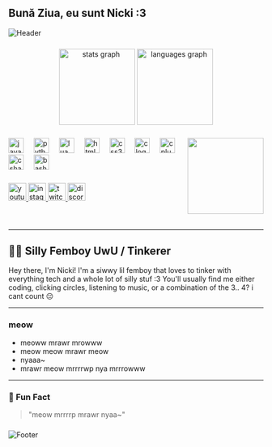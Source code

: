 <h2 align="left">Bună Ziua, eu sunt Nicki :3</h2>

![Header](https://capsule-render.vercel.app/api?type=waving&color=gradient&height=180&section=header&text=ProSureString%20-%20Nicki%20%7C%20Tinkerer&fontSize=38&fontAlignY=32)

###

<div align="center">
  <img src="https://github-readme-stats.vercel.app/api?username=prosurestring&hide_title=false&hide_rank=false&show_icons=true&include_all_commits=true&count_private=true&disable_animations=false&theme=transparent&locale=en&hide_border=false" height="150" alt="stats graph"  />
  <img src="https://github-readme-stats.vercel.app/api/top-langs?username=prosurestring&locale=en&hide_title=false&layout=compact&card_width=320&langs_count=5&theme=transparent&hide_border=false" height="150" alt="languages graph"  />
</div>

###

<img align="right" height="150" src="https://cdn.discordapp.com/avatars/678287437583351808/67fa0aef77c472d50efcee84905b0fc1.png?size=2048"  />

###

<div align="left">
  <img src="https://cdn.jsdelivr.net/gh/devicons/devicon/icons/java/java-original.svg" height="30" alt="java logo"  />
  <img width="12" />
  <img src="https://cdn.jsdelivr.net/gh/devicons/devicon/icons/python/python-original.svg" height="30" alt="python logo"  />
  <img width="12" />
  <img src="https://cdn.jsdelivr.net/gh/devicons/devicon/icons/lua/lua-original.svg" height="30" alt="lua logo"  />
  <img width="12" />
  <img src="https://cdn.jsdelivr.net/gh/devicons/devicon/icons/html5/html5-original.svg" height="30" alt="html5 logo"  />
  <img width="12" />
  <img src="https://cdn.jsdelivr.net/gh/devicons/devicon/icons/css3/css3-original.svg" height="30" alt="css3 logo"  />
  <img width="12" />
  <img src="https://cdn.jsdelivr.net/gh/devicons/devicon/icons/c/c-original.svg" height="30" alt="c logo"  />
  <img width="12" />
  <img src="https://cdn.jsdelivr.net/gh/devicons/devicon/icons/cplusplus/cplusplus-original.svg" height="30" alt="cplusplus logo"  />
  <img width="12" />
  <img src="https://cdn.jsdelivr.net/gh/devicons/devicon/icons/csharp/csharp-original.svg" height="30" alt="csharp logo"  />
  <img width="12" />
  <img src="https://cdn.jsdelivr.net/gh/devicons/devicon/icons/bash/bash-original.svg" height="30" alt="bash logo"  />
  <!--frameworks ig <img width="12" />
  <img src="https://cdn.jsdelivr.net/gh/devicons/devicon/icons/dotnet/dotnet-original.svg" height="30" alt="dotnet logo"  />
  <img width="12" />
  <img src="https://cdn.jsdelivr.net/gh/devicons/devicon/icons/docker/docker-original.svg" height="30" alt="docker logo"  />
  <img width="12" />
  <img src="https://cdn.jsdelivr.net/gh/devicons/devicon/icons/flask/flask-original.svg" height="30" alt="flask logo"  />-->
</div>

###

<div align="left">
  <a href="https://www.youtube.com/@ProSureString">
    <img src="https://img.shields.io/static/v1?message=Youtube&logo=youtube&label=&color=FF0000&logoColor=white&labelColor=&style=for-the-badge" height="35" alt="youtube logo"  />
  </a>
  <a href="https://twitter.com/prosurestring">
    <img src="https://img.shields.io/static/v1?message=Twitter&logo=twitter&label=&color=0077B5&logoColor=white&labelColor=&style=for-the-badge" height="35" alt="instagram logo"  />
  </a>
  <a href="https://twitch.tv/@prosurestringium">
      <img src="https://img.shields.io/static/v1?message=Twitch&logo=twitch&label=&color=9146FF&logoColor=white&labelColor=&style=for-the-badge" height="35" alt="twitch logo"  />
  </a>
  <a href="https://discord.com/users/678287437583351808">
    <img src="https://img.shields.io/static/v1?message=Discord&logo=discord&label=&color=7289DA&logoColor=white&labelColor=&style=for-the-badge" height="35" alt="discord logo"  />
  </a>
</div>

###

<br clear="both">

---

## 🏳️‍🌈 Silly Femboy UwU / Tinkerer

Hey there, I'm Nicki! 
I'm a siwwy lil femboy that loves to tinker with everything tech and a whole lot of silly stuf :3
You'll usually find me either coding, clicking circles, listening to music, or a combination of the 3.. 4? i cant count 😔
<!--
---
in favor of one above
### 💻 Languages & Tools

![Python](https://img.shields.io/badge/Python-3776AB?logo=python&logoColor=white)
![Java](https://img.shields.io/badge/Java-007396?logo=java&logoColor=white)
![Lua](https://img.shields.io/badge/Lua-2C2D72?logo=lua&logoColor=white)
![C#](https://img.shields.io/badge/C%23-239120?logo=c-sharp&logoColor=white)
![XAML](https://img.shields.io/badge/XAML-0C54C2?logo=xaml&logoColor=white)-->

---

### meow

- meoww mrawr mrowww
- meow meow mrawr meow
- nyaaa~
- mrawr meow mrrrrwp nya mrrrowww

---

### 🌈 Fun Fact

> "meow mrrrrp mrawr nyaa~"

###

###

![Footer](https://capsule-render.vercel.app/api?type=waving&color=gradient&height=100&section=footer)

###

<!--
**ProSureString/ProSureString** is a ✨ _special_ ✨ repository because its `README.md` (this file) appears on your GitHub profile.

Here are some ideas to get you started:

- 🔭 I’m currently working on ...
- 🌱 I’m currently learning ...
- 👯 I’m looking to collaborate on ...
- 🤔 I’m looking for help with ...
- 💬 Ask me about ...
- 📫 How to reach me: ...
- 😄 Pronouns: ...
- ⚡ Fun fact: ...
-->
